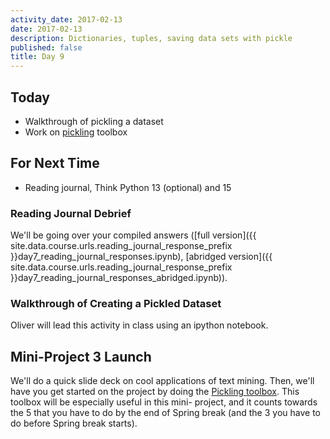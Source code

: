 ```yaml
---
activity_date: 2017-02-13
date: 2017-02-13
description: Dictionaries, tuples, saving data sets with pickle
published: false
title: Day 9
---
```


## Today

* Walkthrough of pickling a dataset
* Work on [pickling](/project-toolbox/pickling) toolbox

## For Next Time

* Reading journal, Think Python 13 (optional) and 15

### Reading Journal Debrief

We'll be going over your compiled answers ([full
version]({{ site.data.course.urls.reading_journal_response_prefix }}day7_reading_journal_responses.ipynb),
[abridged
version]({{ site.data.course.urls.reading_journal_response_prefix }}day7_reading_journal_responses_abridged.ipynb)).

### Walkthrough of Creating a Pickled Dataset

Oliver will lead this activity in class using an ipython notebook.

## Mini-Project 3 Launch

We'll do a quick slide deck on cool applications of text mining. Then, we'll
have you get started on the project by doing the [Pickling toolbox](/project-toolbox/pickling). This toolbox will be especially useful in this mini-
project, and it counts towards the 5 that you have to do by the end of Spring
break (and the 3 you have to do before Spring break starts).
